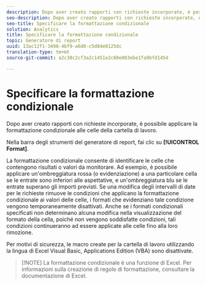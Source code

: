 ```yaml
---
description: Dopo aver creato rapporti con richieste incorporate, è possibile applicare la formattazione condizionale alle celle della cartella di lavoro.
seo-description: Dopo aver creato rapporti con richieste incorporate, è possibile applicare la formattazione condizionale alle celle della cartella di lavoro.
seo-title: Specificare la formattazione condizionale
solution: Analytics
title: Specificare la formattazione condizionale
topic: Generatore di report
uuid: 13ac12f1-3498-4bf9-a6d0-c5d84e0125dc
translation-type: tm+mt
source-git-commit: a2c38c2cf3a2c1451e2c60e003ebe1fa9bfd145d

---
```



# Specificare la formattazione condizionale

Dopo aver creato rapporti con richieste incorporate, è possibile applicare la formattazione condizionale alle celle della cartella di lavoro.

Nella barra degli strumenti del generatore di report, fai clic su **[!UICONTROL Format]**.

La formattazione condizionale consente di identificare le celle che contengono risultati o valori da monitorare. Ad esempio, è possibile applicare un'ombreggiatura rossa (o evidenziazione) a una particolare cella se le entrate sono inferiori alle aspettative, e un'ombreggiatura blu se le entrate superano gli importi previsti. Se una modifica degli intervalli di date per le richieste rimuove le condizioni che applicano la formattazione condizionale ai valori delle celle, i formati che evidenziano tale condizione vengono temporaneamente disattivati. Anche se i formati condizionali specificati non determinano alcuna modifica nella visualizzazione del formato della cella, poiché non vengono soddisfatte condizioni, tali condizioni continueranno ad essere applicate alle celle fino alla loro rimozione.

Per motivi di sicurezza, le macro create per la cartella di lavoro utilizzando la lingua di Excel Visual Basic, Applications Edition (VBA) sono disattivate.

> [!NOTE] La formattazione condizionale è una funzione di Excel. Per informazioni sulla creazione di regole di formattazione, consultare la documentazione di Excel.

